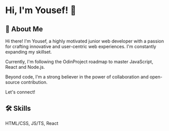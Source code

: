 
# Hi, I'm Yousef! 👋


## 🚀 About Me
Hi there!  I'm Yousef, a highly motivated junior web developer with a passion for crafting innovative and user-centric web experiences. I'm constantly expanding my skillset.

Currently, I'm following the OdinProject roadmap to master JavaScript, React and Node.js. 

Beyond code, I'm a strong believer in the power of collaboration and open-source contribution.

Let's connect!

## 🛠 Skills
HTML/CSS, JS/TS, React

